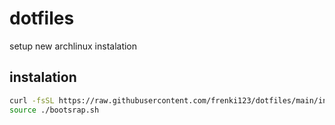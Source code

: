 # dotfiles
setup new archlinux instalation

## instalation
```bash
curl -fsSL https://raw.githubusercontent.com/frenki123/dotfiles/main/install/bootstrap.sh -o bootstrap.sh
source ./bootsrap.sh
```
